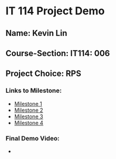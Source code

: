 # IT 114 Project Demo
## **Name:** Kevin Lin
## **Course-Section:** IT114: 006
## **Project Choice:** RPS

### Links to Milestone:
- [Milestone 1](https://github.com/kl63/IT114-006/blob/Milestone1/Project/milestone1.md)
- [Milestone 2](https://github.com/kl63/IT114-006/blob/Milestone2/RPS/kl63-Milestone2.md)
- [Milestone 3](https://github.com/kl63/IT114-006/blob/main/RPS/kl63-Milestone3.md)
- [Milestone 4](https://github.com/kl63/IT114-006/blob/main/RPS/kl63-Milestone4.md)

### Final Demo Video:
- 
